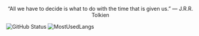 <div id="bigtext">
<p align="center" >
    “All we have to decide is what to do with the time that is given us.” ― J.R.R. Tolkien 
   </p>
</div>


   

![GitHub Status](https://github-readme-stats.vercel.app/api?username=Mateus-Kent&count_private=true&theme=nightowl&show_icons=true)   ![MostUsedLangs](https://github-readme-stats.vercel.app/api/top-langs/?username=Mateus-Kent&theme=nightowl&layout=compact&langs_count=8)




<script>
$('#bigtext').bigtext();
</script>
